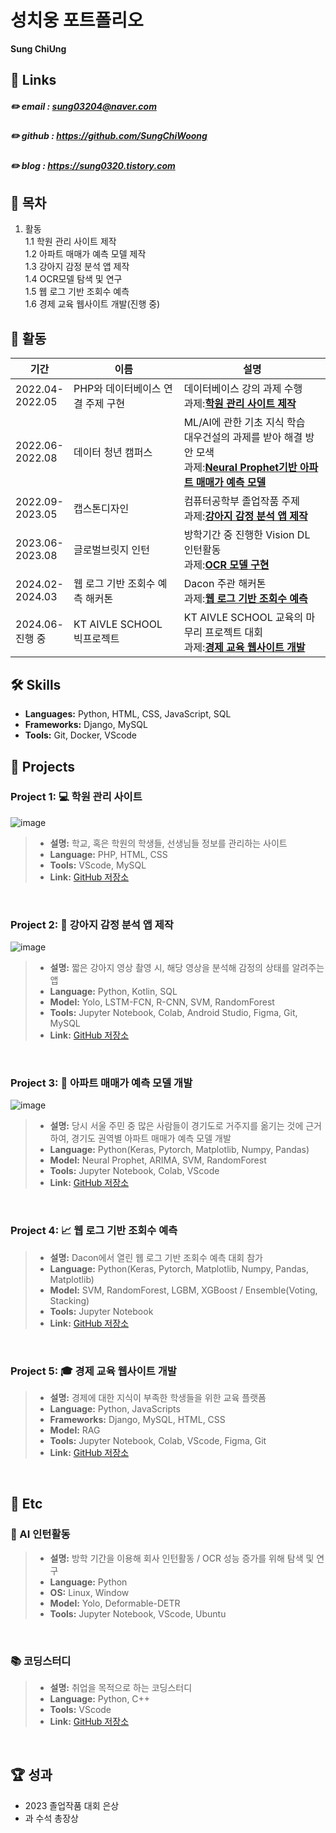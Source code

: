 # 성치웅 포트폴리오

**Sung ChiUng**

## 🔗 Links
##### :pencil2: email : sung03204@naver.com
##### :pencil2: github : https://github.com/SungChiWoong
##### :pencil2: blog : https://sung0320.tistory.com

## 📝 목차
1. 활동
   <br>1.1 학원 관리 사이트 제작
   <br>1.2 아파트 매매가 예측 모델 제작
   <br>1.3 강아지 감정 분석 앱 제작
   <br>1.4 OCR모델 탐색 및 연구
   <br>1.5 웹 로그 기반 조회수 예측
   <br>1.6 경제 교육 웹사이트 개발(진행 중)

## 📄 활동
|기간|이름|설명|
|------|---|---|
|2022.04-<br>2022.05|PHP와 데이터베이스 연결 주제 구현|데이터베이스 강의 과제 수행<br>과제:[**학원 관리 사이트 제작**](#project-1--학원-관리-사이트)|
|2022.06-<br>2022.08|데이터 청년 캠퍼스|ML/AI에 관한 기초 지식 학습<br>대우건설의 과제를 받아 해결 방안 모색<br>과제:[**Neural Prophet기반 아파트 매매가 예측 모델**](#project-3--아파트-매매가-예측-모델-개발)|
|2022.09-<br>2023.05|캡스톤디자인|컴퓨터공학부 졸업작품 주제<br>과제:[**강아지 감정 분석 앱 제작**](#project-2--강아지-감정-분석-앱-제작)|
|2023.06-<br>2023.08|글로벌브릿지 인턴|방학기간 중 진행한 Vision DL 인턴활동<br>과제:[**OCR 모델 구현**](#-ai-인턴활동)|
|2024.02-<br>2024.03|웹 로그 기반 조회수 예측 해커톤|Dacon 주관 해커톤<br>과제:[**웹 로그 기반 조회수 예측**](#project-4--웹-로그-기반-조회수-예측)|
|2024.06-<br> 진행 중|KT AIVLE SCHOOL 빅프로젝트|KT AIVLE SCHOOL 교육의 마무리 프로젝트 대회<br>과제:[**경제 교육 웹사이트 개발**](#project-5--경재-교육-웹사이트-개발)|

## 🛠️ Skills
- **Languages:** Python, HTML, CSS, JavaScript, SQL
- **Frameworks:** Django, MySQL
- **Tools:** Git, Docker, VScode

## 📂 Projects

### Project 1: 💻 학원 관리 사이트
![image](https://github.com/SungChiWoong/SungChiWoong/assets/123548388/ecb506c1-4081-4caf-9c77-7fafd1cd0dda)
>- **설명:** 학교, 혹은 학원의 학생들, 선생님들 정보를 관리하는 사이트
>- **Language:** PHP, HTML, CSS
>- **Tools:** VScode, MySQL
>- **Link:** [GitHub 저장소](https://github.com/SungChiWoong/Student-Management)

<br>

### Project 2: 📱 강아지 감정 분석 앱 제작
![image](https://github.com/SungChiWoong/SungChiWoong/assets/123548388/d2f5c68e-a35c-4de8-954f-b01f3044cd6d)
>- **설명:** 짧은 강아지 영상 촬영 시, 해당 영상을 분석해 감정의 상태를 알려주는 앱
>- **Language:** Python, Kotlin, SQL
>- **Model:** Yolo, LSTM-FCN, R-CNN, SVM, RandomForest
>- **Tools:** Jupyter Notebook, Colab, Android Studio, Figma, Git, MySQL
>- **Link:** [GitHub 저장소](https://github.com/SungChiWoong/Capstone-Design)

<br>

### Project 3: 🏦 아파트 매매가 예측 모델 개발
![image](https://github.com/SungChiWoong/SungChiWoong/assets/123548388/416237d4-0071-41c0-8e1d-5974ebacb0c3)
>- **설명:** 당시 서울 주민 중 많은 사람들이 경기도로 거주지를 옮기는 것에 근거하여, 경기도 권역별 아파트 매매가 예측 모델 개발
>- **Language:** Python(Keras, Pytorch, Matplotlib, Numpy, Pandas)
>- **Model:** Neural Prophet, ARIMA, SVM, RandomForest
>- **Tools:** Jupyter Notebook, Colab, VScode
>- **Link:** [GitHub 저장소](https://github.com/SungChiWoong/Apartment_Price_Prediction)

<br>

### Project 4: 📈 웹 로그 기반 조회수 예측
>- **설명:** Dacon에서 열린 웹 로그 기반 조회수 예측 대회 참가
>- **Language:** Python(Keras, Pytorch, Matplotlib, Numpy, Pandas, Matplotlib)
>- **Model:** SVM, RandomForest, LGBM, XGBoost / Ensemble(Voting, Stacking)
>- **Tools:** Jupyter Notebook
>- **Link:** [GitHub 저장소](https://github.com/SungChiWoong/Search_Count)

<br>

### Project 5: 🎓 경제 교육 웹사이트 개발
>- **설명:** 경제에 대한 지식이 부족한 학생들을 위한 교육 플랫폼
>- **Language:** Python, JavaScripts
>- **Frameworks:** Django, MySQL, HTML, CSS
>- **Model:** RAG
>- **Tools:** Jupyter Notebook, Colab, VScode, Figma, Git
>- **Link:** [GitHub 저장소](https://github.com/Economia-aivle/server-economia)

<br>

## 📌 Etc
### 🤖 AI 인턴활동
>- **설명:** 방학 기간을 이용해 회사 인턴활동 / OCR 성능 증가를 위해 탐색 및 연구
>- **Language:** Python
>- **OS:** Linux, Window
>- **Model:** Yolo, Deformable-DETR
>- **Tools:** Jupyter Notebook, VScode, Ubuntu

<br>

### 📚 코딩스터디
>- **설명:** 취업을 목적으로 하는 코딩스터디
>- **Language:** Python, C++
>- **Tools:** VScode
>- **Link:** [GitHub 저장소](https://github.com/Vion44/Study-Aivle-)

<br>

## 🏆 성과
- 2023 졸업작품 대회 은상
- 과 수석 총장상
